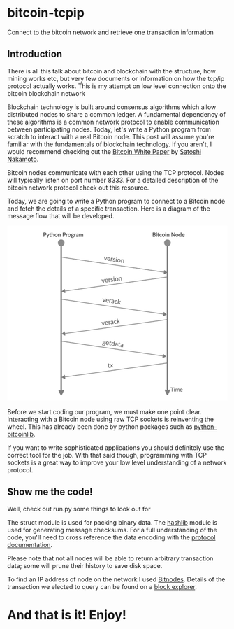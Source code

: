 # bitcoin-tcpip
Connect to the bitcoin network and retrieve one transaction information
## Introduction
There is all this talk about bitcoin and blockchain with the structure, how mining works etc, but very few documents or information on how the tcp/ip protocol actually works. This is my attempt on low level connection onto the bitcoin blockchain network

Blockchain technology is built around consensus algorithms which allow distributed nodes to share a common ledger. A fundamental dependency of these algorithms is a common network protocol to enable communication between participating nodes. Today, let's write a Python program from scratch to interact with a real Bitcoin node. This post will assume you're familiar with the fundamentals of blockchain technology. If you aren't, I would recommend checking out the [Bitcoin White Paper](https://bitcoin.org/bitcoin.pdf "Bitcoin White Paper") by [Satoshi Nakamoto](https://en.wikipedia.org/wiki/Satoshi_Nakamoto "Satoshi Nakamoto").

Bitcoin nodes communicate with each other using the TCP protocol. Nodes will typically listen on port number 8333. For a detailed description of the bitcoin network protocol check out this resource.

Today, we are going to write a Python program to connect to a Bitcoin node and fetch the details of a specific transaction. Here is a diagram of the message flow that will be developed.

![Data flow](https://github.com/jangita/bitcoin-tcpip/blob/main/4b8fg9fpn3iyq871rxa1.png "Data flow")

Before we start coding our program, we must make one point clear. Interacting with a Bitcoin node using raw TCP sockets is reinventing the wheel. This has already been done by python packages such as [python-bitcoinlib](https://github.com/petertodd/python-bitcoinlib "python-bitcoinlib").

If you want to write sophisticated applications you should definitely use the correct tool for the job. With that said though, programming with TCP sockets is a great way to improve your low level understanding of a network protocol.
## Show me the code!
Well, check out run.py some things to look out for

The struct module is used for packing binary data. The [hashlib](https://docs.python.org/3/library/hashlib.html "hashlib") module is used for generating message checksums. For a full understanding of the code, you'll need to cross reference the data encoding with the [protocol documentation](https://en.bitcoin.it/wiki/Protocol_documentation "protocol documentation").

Please note that not all nodes will be able to return arbitrary transaction data; some will prune their history to save disk space.

To find an IP address of node on the network I used [Bitnodes](https://bitnodes.earn.com/nodes/ "Bitnodes"). Details of the transaction we elected to query can be found on a [block explorer](https://www.blockchain.com/btc/tx/fc57704eff327aecfadb2cf3774edc919ba69aba624b836461ce2be9c00a0c20 "block explorer").
# And that is it! Enjoy!